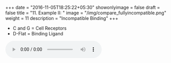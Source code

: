 +++
date = "2016-11-05T18:25:22+05:30"
showonlyimage = false
draft = false
title = "11. Example II: "
image = "/img/compare_fullyincompatible.png"
weight = 11
description = "Incompatible Binding"
+++

- C and G = Cell Receptors 
- D-Flat = Binding Ligand

<audio controls>
    <source src="/audio/Binding_E.mp3" type="audio/mpeg">
    Your browser does not support the audio tag.
</audio>

<!-- /audio/Binding_C.mp3
/audio/Binding_D.mp3
/audio/Binding_E.mp3
/audio/Binding_Cb.mp3
/audio/Binding_Db.mp3

/audio/Receptor_Ab_Eb_good.mp3
/audio/Receptor_C_G.mp3
/audio/Receptor_Gb_Db_bad.mp3
/audio/Receptor_Bb_Eb.mp3
/audio/Receptor_Eb_Bb.mp3 -->